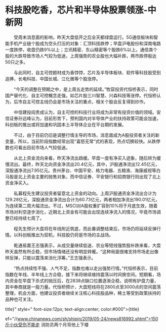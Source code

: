 # 科技股吃香，芯片和半导体股票领涨-中新网

　　受周末消息面的影响，昨天大盘低开之后全天都绿盘运行。5G通信板块和智能手机产业链个股成为空头打压的对象：汇顶科技跌停；早盘沪电股份和深南电路一度跌停，收盘仍跌9%以上；立讯精密、东山精密等个股跌6%以上。通信类个股的大跌导致市场人气较为低迷，上周强势的农业股也大幅补跌，两市跌停股达50只之多。

　　与此同时，自主可控题材成为香饽饽，芯片及半导体板块、软件等科技股受到追捧，长电科技、中国长城、江化微等个股涨停。

　　“今天的调整在预期之中，是上周五走势的延续。”牧容投资代恒桥表示，同时国产替代化、自主可控概念走强，如芯片股三川智慧、兴森科技等涨停。代恒桥认为，后市自主可控主线仍会是市场关注的重点，相关个股会反复得到炒作。

　　中信建投阎贵成认为，自主可控的科技行业将成为非常有投资价值的领域。安信证券孙远峰认为，目前形势下，预判国内对半导体产业的扶持政策可能会加速，科创板的推出或将加速和巩固本土半导体企业在平台期的发展。

　　不过，由于目前仍旧是调整行情主导的市场，消息面成为A股投资者关注的新变量，所以，当前阶段指数经常出现“喜怒无常”式的表现，热点切换较快。从跌停数也可看出目前市场人气较低迷。

　　从北上资金流向来看，昨天净流出趋缓。早盘一度有净买入迹象，随后转为缓慢流出。最终，昨天北向资金净流出20.4亿元，其中，沪股通净流出12.45亿元，深股通净流出7.95亿元。贵州茅台、中国平安、格力电器、五粮液、海康威视等白马股是北上资金主要的抛售对象，而中信证券、平安银行和招商银行则出现了北上资金净买入。

　　私募程先生建议投资者留意北上资金的动向。上周沪股通资金净流出合计为129.28亿元，深股通资金净流出合计为60.73亿元，两者相加净流出190.01亿元，为连续第二周大幅流出。不过，MSCI对A股权重扩容到10%将于月底生效，随着市场对利空逐步消化，近期北上资金有可能会出现连续净流入的情况，毕竟市场调整已经持续七周了。

　　程先生预计大盘将在年线附近筑底，而此番调整结束后，市场仍将延续反弹行情。以科创板推出为契机，科技股仍将是市场的主战场。

　　乾通易嘉王志强表示，从成交量继续低迷、农业等短线强势股补跌来看，大盘昨天虽然有所企稳，但市场情绪还没有明显转暖。“这种局面很难支持市场走出像样反弹，只能以震荡来消化浮筹。”王志强表示。

　　“热点持续性不强、人气不足，指数也难以走出强势行情。”代恒桥表示，目前指数在年线、半年线上方企稳，接下来将继续维持震荡以时间换空间。短期看，场内资金在早盘下杀式的抛压后，在2838点缺口位置逐渐企稳，说明有护盘力量，其中券商就是一股力量。代恒桥预计，大盘短线将在2800点至3000点的空间震荡整理，机会方面，他建议投资者继续关注核心科技股品种，稀土等受到政策扶持的品种也可关注。 

title}" style=" font-size:12px; text-align:center; color:#000">{title}

ef="//www.chinanews.com/sh/shipin/2019/05-24/news816992.shtml">150斤小伙受伤不能走 消防员两个月背他上下楼
